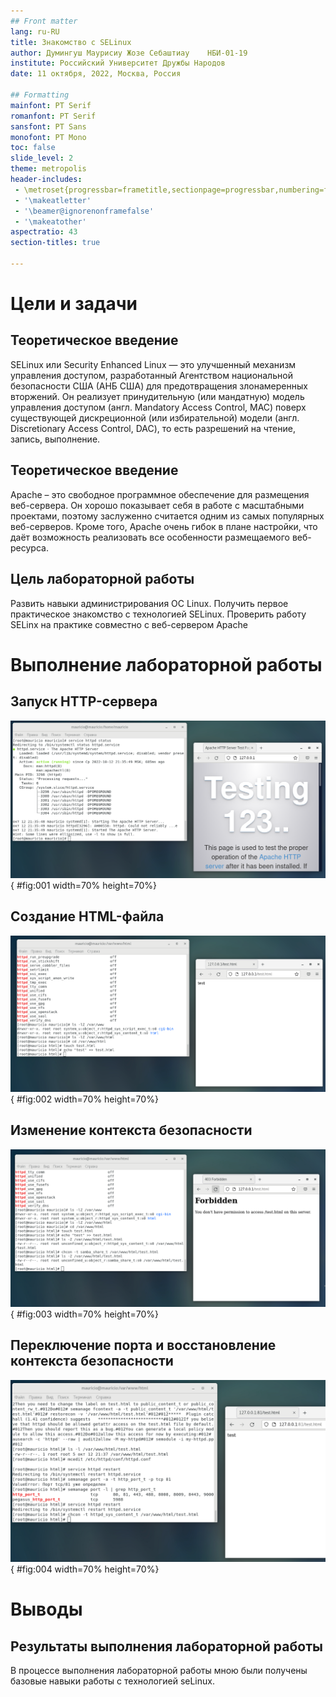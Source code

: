 ```yaml
---
## Front matter
lang: ru-RU
title: Знакомство с SELinux
author: Думингуш Маурисиу Жозе Себаштиау 	НБИ-01-19
institute: Российский Университет Дружбы Народов
date: 11 октября, 2022, Москва, Россия

## Formatting
mainfont: PT Serif
romanfont: PT Serif
sansfont: PT Sans
monofont: PT Mono
toc: false
slide_level: 2
theme: metropolis
header-includes: 
 - \metroset{progressbar=frametitle,sectionpage=progressbar,numbering=fraction}
 - '\makeatletter'
 - '\beamer@ignorenonframefalse'
 - '\makeatother'
aspectratio: 43
section-titles: true

---
```


# Цели и задачи

## Теоретическое введение 

SELinux или Security Enhanced Linux — это улучшенный механизм управления доступом, разработанный Агентством национальной безопасности США (АНБ США) для предотвращения злонамеренных вторжений. Он реализует принудительную (или мандатную) модель управления доступом (англ. Mandatory Access Control, MAC) поверх существующей дискреционной (или избирательной) модели (англ. Discretionary Access Control, DAC), то есть разрешений на чтение, запись, выполнение.

## Теоретическое введение 

Apache – это свободное программное обеспечение для размещения веб-сервера. Он хорошо показывает себя в работе с масштабными проектами, поэтому заслуженно считается одним из самых популярных веб-серверов. Кроме того, Apache очень гибок в плане настройки, что даёт возможность реализовать все особенности размещаемого веб-ресурса.

## Цель лабораторной работы

Развить навыки администрирования ОС Linux. Получить первое практическое знакомство с технологией SELinux. Проверить работу SELinx на практике совместно с веб-сервером Apache

# Выполнение лабораторной работы

## Запуск HTTP-сервера

![запуск http](image/01.png){ #fig:001 width=70% height=70%}

## Создание HTML-файла

![создание html-файла и доступ по http](image/04.png){ #fig:002 width=70% height=70%}

## Изменение контекста безопасности

![ошибка доступа после изменения контекста](image/05.png){ #fig:003 width=70% height=70%}

## Переключение порта и восстановление контекста безопасности

![доступ по http на 81 порт](image/08.png){ #fig:004 width=70% height=70%}

# Выводы

## Результаты выполнения лабораторной работы

В процессе выполнения лабораторной работы мною были получены базовые навыки работы с технологией seLinux.
